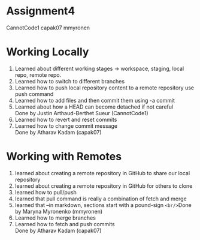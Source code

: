 # Assignment4

CannotCode1
capak07
mmyronen

# Working Locally

1. Learned about different working stages -> workspace, staging, local repo, remote repo.
2. Learned how to switch to different branches
3. Learned how to push local repository content to a remote repository use push command
4. Learned how to add files and then commit them using -a commit
5. Learned about how a HEAD can become detached if not careful
   <br/>Done by Justin Arthaud-Berthet Sueur (CannotCode1)
6. Learned how to revert and reset commits
7. Learned how to change commit message
   <br/>Done by Atharav Kadam (capak07)

# Working with Remotes

1. learned about creating a remote repository in GitHub to share our local repository
2. learned about creating a remote repository in GitHub for others to clone
3. learned how to pull/push
4. learned that pull command is really a combination of fetch and merge
5. learned that –in markdown, sections start with a pound-sign
   `<br/>`Done by Maryna Myronenko (mmyronen)
6. Learned how to merge branches
7. Learned how to fetch and push commits
   <br/>Done by Atharav Kadam (capak07)
